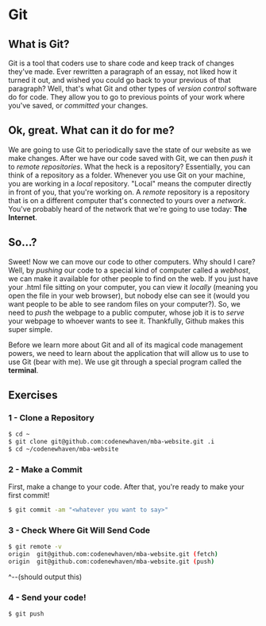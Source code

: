 Git
===

What is Git?
---
Git is a tool that coders use to share code and keep track of changes they've made. Ever rewritten a paragraph of an essay, not liked how it turned it out, and wished you could go back to your previous of that paragraph? Well, that's what Git and other types of _version control_ software do for code. They allow you to go to previous points of your work where you've saved, or _committed_ your changes.

Ok, great. What can it do for me?
---
We are going to use Git to periodically save the state of our website as we make changes. After we have our code saved with Git, we can then _push_ it to _remote repositories_. What the heck is a repository? Essentially, you can think of a repository as a folder. Whenever you use Git on your machine, you are working in a _local_ repository. "Local" means the computer directly in front of you, that you're working on. A _remote_ repository is a repository that is on a different computer that's connected to yours over a _network_. You've probably heard of the network that we're going to use today: **The Internet**.

So...?
------
Sweet! Now we can move our code to other computers. Why should I care? Well, by _pushing_ our code to a special kind of computer called a _webhost_, we can make it available for other people to find on the web. If you just have your .html file sitting on your computer, you can view it _locally_ (meaning you open the file in your web browser), but nobody else can see it (would you want people to be able to see random files on your computer?). So, we need to _push_ the webpage to a public computer, whose job it is to _serve_ your webpage to whoever wants to see it. Thankfully, Github makes this super simple.

Before we learn more about Git and all of its magical code management powers, we need to learn about the application that will allow us to use to use Git (bear with me). We use git through a special program called the **terminal**. 

Exercises
---------

### 1 - Clone a Repository
````bash
$ cd ~
$ git clone git@github.com:codenewhaven/mba-website.git .i
$ cd ~/codenewhaven/mba-website
````

### 2 - Make a Commit
First, make a change to your code. After that, you're ready to make your first commit!
````bash
$ git commit -am "<whatever you want to say>"
````

### 3 - Check Where Git Will Send Code
````bash
$ git remote -v
origin  git@github.com:codenewhaven/mba-website.git (fetch)
origin  git@github.com:codenewhaven/mba-website.git (push)
````
^--(should output this)

### 4 - Send your code!
````bash
$ git push
```` 
